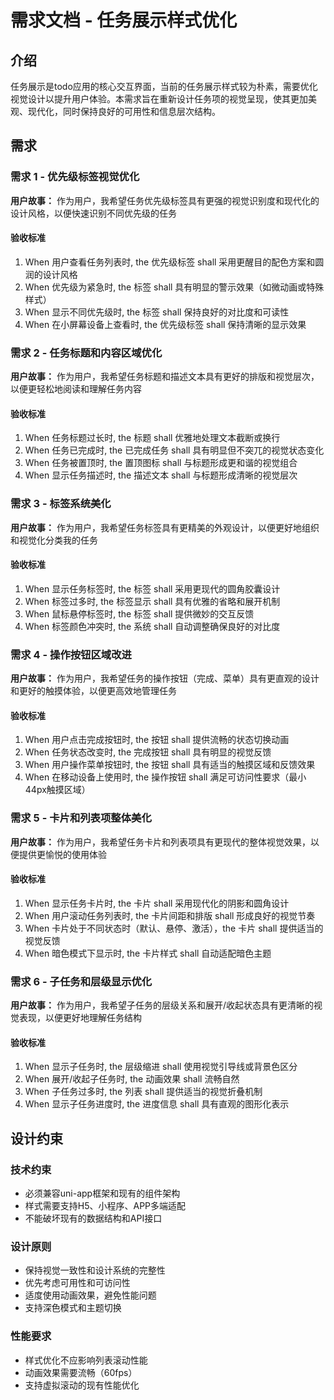 # 需求文档 - 任务展示样式优化

## 介绍

任务展示是todo应用的核心交互界面，当前的任务展示样式较为朴素，需要优化视觉设计以提升用户体验。本需求旨在重新设计任务项的视觉呈现，使其更加美观、现代化，同时保持良好的可用性和信息层次结构。

## 需求

### 需求 1 - 优先级标签视觉优化
**用户故事：** 作为用户，我希望任务优先级标签具有更强的视觉识别度和现代化的设计风格，以便快速识别不同优先级的任务

#### 验收标准
1. When 用户查看任务列表时, the 优先级标签 shall 采用更醒目的配色方案和圆润的设计风格
2. When 优先级为紧急时, the 标签 shall 具有明显的警示效果（如微动画或特殊样式）
3. When 显示不同优先级时, the 标签 shall 保持良好的对比度和可读性
4. When 在小屏幕设备上查看时, the 优先级标签 shall 保持清晰的显示效果

### 需求 2 - 任务标题和内容区域优化
**用户故事：** 作为用户，我希望任务标题和描述文本具有更好的排版和视觉层次，以便更轻松地阅读和理解任务内容

#### 验收标准
1. When 任务标题过长时, the 标题 shall 优雅地处理文本截断或换行
2. When 任务已完成时, the 已完成任务 shall 具有明显但不突兀的视觉状态变化
3. When 任务被置顶时, the 置顶图标 shall 与标题形成更和谐的视觉组合
4. When 显示任务描述时, the 描述文本 shall 与标题形成清晰的视觉层次

### 需求 3 - 标签系统美化
**用户故事：** 作为用户，我希望任务标签具有更精美的外观设计，以便更好地组织和视觉化分类我的任务

#### 验收标准
1. When 显示任务标签时, the 标签 shall 采用更现代的圆角胶囊设计
2. When 标签过多时, the 标签显示 shall 具有优雅的省略和展开机制
3. When 鼠标悬停标签时, the 标签 shall 提供微妙的交互反馈
4. When 标签颜色冲突时, the 系统 shall 自动调整确保良好的对比度

### 需求 4 - 操作按钮区域改进
**用户故事：** 作为用户，我希望任务的操作按钮（完成、菜单）具有更直观的设计和更好的触摸体验，以便更高效地管理任务

#### 验收标准
1. When 用户点击完成按钮时, the 按钮 shall 提供流畅的状态切换动画
2. When 任务状态改变时, the 完成按钮 shall 具有明显的视觉反馈
3. When 用户操作菜单按钮时, the 按钮 shall 具有适当的触摸区域和反馈效果
4. When 在移动设备上使用时, the 操作按钮 shall 满足可访问性要求（最小44px触摸区域）

### 需求 5 - 卡片和列表项整体美化
**用户故事：** 作为用户，我希望任务卡片和列表项具有更现代的整体视觉效果，以便提供更愉悦的使用体验

#### 验收标准
1. When 显示任务卡片时, the 卡片 shall 采用现代化的阴影和圆角设计
2. When 用户滚动任务列表时, the 卡片间距和排版 shall 形成良好的视觉节奏
3. When 卡片处于不同状态时（默认、悬停、激活），the 卡片 shall 提供适当的视觉反馈
4. When 暗色模式下显示时, the 卡片样式 shall 自动适配暗色主题

### 需求 6 - 子任务和层级显示优化
**用户故事：** 作为用户，我希望子任务的层级关系和展开/收起状态具有更清晰的视觉表现，以便更好地理解任务结构

#### 验收标准
1. When 显示子任务时, the 层级缩进 shall 使用视觉引导线或背景色区分
2. When 展开/收起子任务时, the 动画效果 shall 流畅自然
3. When 子任务过多时, the 列表 shall 提供适当的视觉折叠机制
4. When 显示子任务进度时, the 进度信息 shall 具有直观的图形化表示

## 设计约束

### 技术约束
- 必须兼容uni-app框架和现有的组件架构
- 样式需要支持H5、小程序、APP多端适配
- 不能破坏现有的数据结构和API接口

### 设计原则
- 保持视觉一致性和设计系统的完整性
- 优先考虑可用性和可访问性
- 适度使用动画效果，避免性能问题
- 支持深色模式和主题切换

### 性能要求
- 样式优化不应影响列表滚动性能
- 动画效果需要流畅（60fps）
- 支持虚拟滚动的现有性能优化